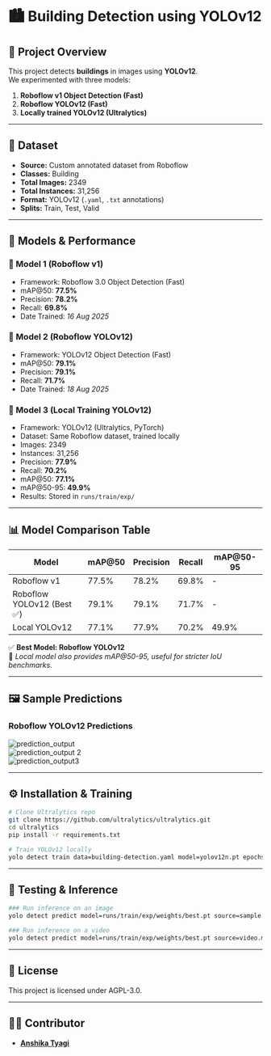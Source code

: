 # 🏙️ Building Detection using YOLOv12

## 📌 Project Overview
This project detects **buildings** in images using **YOLOv12**.  
We experimented with three models:
1. **Roboflow v1 Object Detection (Fast)**
2. **Roboflow YOLOv12 (Fast)**
3. **Locally trained YOLOv12 (Ultralytics)**

---

## 📂 Dataset
- **Source:** Custom annotated dataset from Roboflow  
- **Classes:** Building  
- **Total Images:** 2349  
- **Total Instances:** 31,256  
- **Format:** YOLOv12 (`.yaml`, `.txt` annotations)  
- **Splits:** Train, Test, Valid  

---

## 🤖 Models & Performance

### 🔹 Model 1 (Roboflow v1)
- Framework: Roboflow 3.0 Object Detection (Fast)  
- mAP@50: **77.5%**  
- Precision: **78.2%**  
- Recall: **69.8%**  
- Date Trained: *16 Aug 2025*  

### 🔹 Model 2 (Roboflow YOLOv12)
- Framework: YOLOv12 Object Detection (Fast)  
- mAP@50: **79.1%**  
- Precision: **79.1%**  
- Recall: **71.7%**  
- Date Trained: *18 Aug 2025*  

### 🔹 Model 3 (Local Training YOLOv12)
- Framework: YOLOv12 (Ultralytics, PyTorch)  
- Dataset: Same Roboflow dataset, trained locally  
- Images: 2349  
- Instances: 31,256  
- Precision: **77.9%**  
- Recall: **70.2%**  
- mAP@50: **77.1%**  
- mAP@50-95: **49.9%**  
- Results: Stored in `runs/train/exp/`

---

## 📊 Model Comparison Table

| Model                     | mAP@50 | Precision | Recall | mAP@50-95 |
|----------------------------|--------|-----------|--------|-----------|
| Roboflow v1                | 77.5%  | 78.2%     | 69.8%  | -         |
| Roboflow YOLOv12 (Best ✅) | 79.1%  | 79.1%     | 71.7%  | -         |
| Local YOLOv12              | 77.1%  | 77.9%     | 70.2%  | 49.9%     |

✅ **Best Model: Roboflow YOLOv12**  
📌 *Local model also provides mAP@50-95, useful for stricter IoU benchmarks.*

---

## 🖼️ Sample Predictions

### Roboflow YOLOv12 Predictions
![prediction_output](https://github.com/user-attachments/assets/56e9137b-0af2-402e-9fda-b96d2756d126)  
![prediction_output 2](https://github.com/user-attachments/assets/170681fd-f063-4da1-971f-e83db073e48e)  
![prediction_output3](https://github.com/user-attachments/assets/3faa3498-84c0-45ed-89a4-b9ae07bc150a)  

---
 
## ⚙️ Installation & Training

```bash
# Clone Ultralytics repo
git clone https://github.com/ultralytics/ultralytics.git
cd ultralytics
pip install -r requirements.txt

# Train YOLOv12 locally
yolo detect train data=building-detection.yaml model=yolov12n.pt epochs=50 imgsz=640
```
---
## 🧪 Testing & Inference

```bash
### Run inference on an image
yolo detect predict model=runs/train/exp/weights/best.pt source=sample.jpg

### Run inference on a video
yolo detect predict model=runs/train/exp/weights/best.pt source=video.mp4
```
---
## 📜 License
This project is licensed under AGPL-3.0.

---
## 👩‍💻 Contributor

- **[Anshika Tyagi](https://github.com/Tech-Anshika)**


